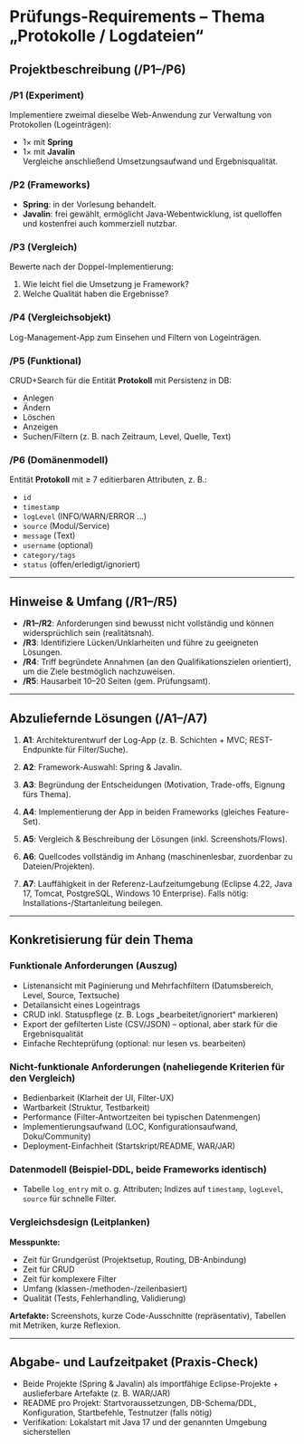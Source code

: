 
# Prüfungs-Requirements – Thema „Protokolle / Logdateien“

## Projektbeschreibung (/P1–/P6)

### /P1 (Experiment)
Implementiere zweimal dieselbe Web-Anwendung zur Verwaltung von Protokollen (Logeinträgen):  
- 1× mit **Spring**  
- 1× mit **Javalin**  
Vergleiche anschließend Umsetzungsaufwand und Ergebnisqualität.

### /P2 (Frameworks)
- **Spring**: in der Vorlesung behandelt.
- **Javalin**: frei gewählt, ermöglicht Java-Webentwicklung, ist quelloffen und kostenfrei auch kommerziell nutzbar.

### /P3 (Vergleich)
Bewerte nach der Doppel-Implementierung:
1. Wie leicht fiel die Umsetzung je Framework?
2. Welche Qualität haben die Ergebnisse?

### /P4 (Vergleichsobjekt)
Log-Management-App zum Einsehen und Filtern von Logeinträgen.

### /P5 (Funktional)
CRUD+Search für die Entität **Protokoll** mit Persistenz in DB:
- Anlegen
- Ändern
- Löschen
- Anzeigen
- Suchen/Filtern (z. B. nach Zeitraum, Level, Quelle, Text)

### /P6 (Domänenmodell)
Entität **Protokoll** mit ≥ 7 editierbaren Attributen, z. B.:
- `id`
- `timestamp`
- `logLevel` (INFO/WARN/ERROR …)
- `source` (Modul/Service)
- `message` (Text)
- `username` (optional)
- `category/tags`
- `status` (offen/erledigt/ignoriert)

---

## Hinweise & Umfang (/R1–/R5)

- **/R1–/R2**: Anforderungen sind bewusst nicht vollständig und können widersprüchlich sein (realitätsnah).
- **/R3**: Identifiziere Lücken/Unklarheiten und führe zu geeigneten Lösungen.
- **/R4**: Triff begründete Annahmen (an den Qualifikationszielen orientiert), um die Ziele bestmöglich nachzuweisen.
- **/R5**: Hausarbeit 10–20 Seiten (gem. Prüfungsamt).

---

## Abzuliefernde Lösungen (/A1–/A7)

1. **A1**: Architekturentwurf der Log-App (z. B. Schichten + MVC; REST-Endpunkte für Filter/Suche).
2. **A2**: Framework-Auswahl: Spring & Javalin.
3. **A3**: Begründung der Entscheidungen (Motivation, Trade-offs, Eignung fürs Thema).


4. **A4**: Implementierung der App in beiden Frameworks (gleiches Feature-Set).
5. **A5**: Vergleich & Beschreibung der Lösungen (inkl. Screenshots/Flows).
6. **A6**: Quellcodes vollständig im Anhang (maschinenlesbar, zuordenbar zu Dateien/Projekten).
7. **A7**: Lauffähigkeit in der Referenz-Laufzeitumgebung (Eclipse 4.22, Java 17, Tomcat, PostgreSQL, Windows 10 Enterprise). Falls nötig: Installations-/Startanleitung beilegen.

---

## Konkretisierung für dein Thema

### Funktionale Anforderungen (Auszug)
- Listenansicht mit Paginierung und Mehrfachfiltern (Datumsbereich, Level, Source, Textsuche)
- Detailansicht eines Logeintrags
- CRUD inkl. Statuspflege (z. B. Logs „bearbeitet/ignoriert“ markieren)
- Export der gefilterten Liste (CSV/JSON) – optional, aber stark für die Ergebnisqualität
- Einfache Rechteprüfung (optional: nur lesen vs. bearbeiten)

### Nicht-funktionale Anforderungen (naheliegende Kriterien für den Vergleich)
- Bedienbarkeit (Klarheit der UI, Filter-UX)
- Wartbarkeit (Struktur, Testbarkeit)
- Performance (Filter-Antwortzeiten bei typischen Datenmengen)
- Implementierungsaufwand (LOC, Konfigurationsaufwand, Doku/Community)
- Deployment-Einfachheit (Startskript/README, WAR/JAR)

### Datenmodell (Beispiel-DDL, beide Frameworks identisch)
- Tabelle `log_entry` mit o. g. Attributen; Indizes auf `timestamp`, `logLevel`, `source` für schnelle Filter.

### Vergleichsdesign (Leitplanken)
**Messpunkte:**
- Zeit für Grundgerüst (Projektsetup, Routing, DB-Anbindung)
- Zeit für CRUD
- Zeit für komplexere Filter
- Umfang (klassen-/methoden-/zeilenbasiert)
- Qualität (Tests, Fehlerhandling, Validierung)

**Artefakte:**
Screenshots, kurze Code-Ausschnitte (repräsentativ), Tabellen mit Metriken, kurze Reflexion.

---

## Abgabe- und Laufzeitpaket (Praxis-Check)
- Beide Projekte (Spring & Javalin) als importfähige Eclipse-Projekte + auslieferbare Artefakte (z. B. WAR/JAR)
- README pro Projekt: Startvoraussetzungen, DB-Schema/DDL, Konfiguration, Startbefehle, Testnutzer (falls nötig)
- Verifikation: Lokalstart mit Java 17 und der genannten Umgebung sicherstellen
